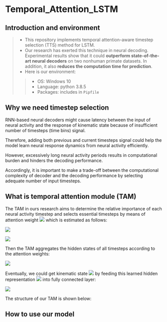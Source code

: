 # Temporal_Attention_LSTM

## Introduction and environment

> * This repository implements temporal attention-aware timestep selection (TTS) method for LSTM. 
> * Our research has exerted this technique in neural decoding. Experimental results show that it could **outperform state-of-the-art neural decoders** on two nonhuman primate datasets. In addition, it also **reduces the computation time for prediction**.
> * Here is our environment: 
>> * OS: Windows 10
>>* Language: python 3.8.5
>>* Packages: includes in `Pipfile`

## Why we need timestep selection

RNN-based neural decoders might cause latency between the input of neural activity and the response of kinematic state because of insufficient number of timesteps (time bins) signal.

Therefore, adding both previous and current timesteps signal could help the model learn neural response dynamics from neural activity efficiently. 

However, excessively long neural activity periods results in computational burden and hinders the decoding performance.  

Accordingly, it is important to make a trade-off between the computational complexity of decoder and the decoding performance by selecting adequate number of input timesteps.

## What is temporal attention module (TAM)

The TAM in ours research aims to determine the relative importance of each neural activity timestep and selects essential timesteps by means of attention weight <img src="https://latex.codecogs.com/png.latex?a_{\tau}"/> which is estimated as follows:  

![](https://latex.codecogs.com/png.latex?\textit{\textbf{u}}_{\tau}=\text{RELU}(\textit{\textbf{W}}\textit{\textbf{h}}_{\tau}+\textit{\textbf{b}}))
  
![](https://latex.codecogs.com/png.latex?a_{\tau}=\frac{\exp{(u^T_{\tau}v)}}{\sum^T_{\tau=1}\exp{(u^T_{\tau}v)}})

Then the TAM aggregates the hidden states of all timesteps according to the attention weights:  

![](https://latex.codecogs.com/png.latex?\textit{\textbf{h}}_w=\sum^T_{\tau=1}a_{\tau}\textit{\textbf{h}}_\tau)

Eventually, we could get kinematic state <img src="https://latex.codecogs.com/png.latex?\hat{y}"/> by feeding this learned hidden representation <img src="https://latex.codecogs.com/png.latex?\textit{\textbf{h}}_w"/> into fully connected layer:

![](https://latex.codecogs.com/png.latex?\hat{y}=\textit{\textbf{d}}^T\cdot\textit{\textbf{h}}_w)

The structure of our TAM is shown below:



## How to use our model

 

